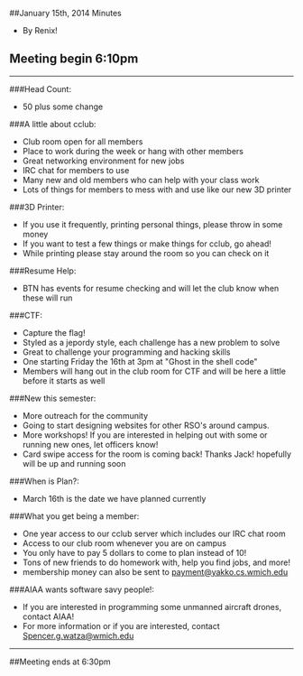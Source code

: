 ##January 15th, 2014 Minutes
* By Renix!

## Meeting begin 6:10pm

 - - -

###Head Count: 
* 50 plus some change

###A little about cclub:
* Club room open for all members
* Place to work during the week or hang with other members
* Great networking environment for new jobs
* IRC chat for members to use
* Many new and old members who can help with your class work
* Lots of things for members to mess with and use like our new 3D printer

###3D Printer:
* If you use it frequently, printing personal things, please throw in some money
* If you want to test a few things or make things for cclub, go ahead!
* While printing please stay around the room so you can check on it

###Resume Help:
* BTN has events for resume checking and will let the club know when these will run

###CTF:
* Capture the flag! 
* Styled as a jepordy style, each challenge has a new problem to solve
* Great to challenge your programming and hacking skills
* One starting Friday the 16th at 3pm at "Ghost in the shell code"
* Members will hang out in the club room for CTF and will be here a little before it starts as well

###New this semester:
* More outreach for the community 
* Going to start designing websites for other RSO's around campus.
* More workshops! If you are interested in helping out with some or running new ones, let officers know!
* Card swipe access for the room is coming back! Thanks Jack! hopefully will be up and running soon  

###When is Plan?:
* March 16th is the date we have planned currently

###What you get being a member:
* One year access to our cclub server which includes our IRC chat room
* Access to our club room whenever you are on campus
* You only have to pay 5 dollars to come to plan instead of 10!
* Tons of new friends to do homework with, help you find jobs, and more!
* membership money can also be sent to payment@yakko.cs.wmich.edu 

###AIAA wants software savy people!:
* If you are interested in programming some unmanned aircraft drones, contact AIAA!
* For more information or if you are interested, contact Spencer.g.watza@wmich.edu 

- - - 

##Meeting ends at 6:30pm
